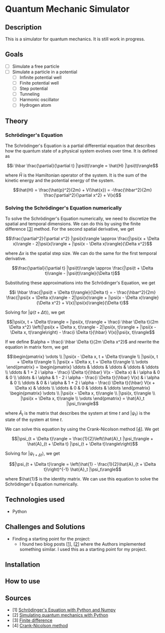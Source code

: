# Quantum Mechanic Simulator

## Description

This is a simulator for quantum mechanics.
It is still work in progress.

## Goals

- [ ] Simulate a free particle
- [ ] Simulate a particle in a potential
    - [ ] Infinite potential well
    - [ ] Finite potential well
    - [ ] Step potential
    - [ ] Tunneling
    - [ ] Harmonic oscillator
    - [ ] Hydrogen atom

## Theory

### Schrödinger's Equation

The Schrödinger's Equation is a partial differential equation that describes
how the quantum state of a physical system evolves over time.
It is defined as

````math
i \hbar \frac{\partial}{\partial t} |\psi(t)\rangle = \hat{H} |\psi(t)\rangle
````

where $\hat{H}$ is the Hamiltonian operator of the system. It is the sum of the
kinetic energy and the potential energy of the system.

````math
\hat{H} = \frac{\hat{p}^2}{2m} + V(\hat{x}) = -\frac{\hbar^2}{2m} \frac{\partial^2}{\partial x^2} + V(x)
````

### Solving the Schrödinger's Equation numerically

To solve the Schrödinger's Equation numerically, we need to discretize the
spatial and temporal dimensions. We can do this by using the finite difference
[[3](#sources)] method. For the second spatial derivative, we get

````math
\frac{\partial^2}{\partial x^2} |\psi(x)\rangle \approx \frac{|\psi(x + \Delta x)\rangle - 2|\psi(x)\rangle + |\psi(x - \Delta x)\rangle}{\Delta x^2}
````

where $\Delta x$ is the spatial step size. We can do the same for the first
temporal derivative.

````math
\frac{\partial}{\partial t} |\psi(t)\rangle \approx \frac{|\psi(t + \Delta t)\rangle - |\psi(t)\rangle}{\Delta t}
````

Substituting these approximations into the Schrödinger's Equation, we get

````math
i \hbar \frac{|\psi(t + \Delta t)\rangle}{\Delta t} = - \frac{\hbar^2}{2m} \frac{|\psi(x + \Delta x)\rangle - 2|\psi(x)\rangle + |\psi(x - \Delta x)\rangle}{\Delta x^2} + V(x)|\psi(x)\rangle}{\Delta t}
````

Solving for $|\psi(t + \Delta t)\rangle$, we get

````math
|\psi(x, t + \Delta t)\rangle = |\psi(x, t)\rangle + \frac{i \hbar \Delta t}{2m \Delta x^2} \left(|\psi(x + \Delta x, t)\rangle - 2|\psi(x, t)\rangle + |\psi(x - \Delta x, t)\rangle\right) - \frac{i \Delta t}{\hbar} V(x)|\psi(x, t)\rangle
````

If we define $\alpha = \frac{i \hbar \Delta t}{2m \Delta x^2}$ and rewrite the
equation in matrix form, we get

````math
\begin{pmatrix}
\vdots \\
|\psi(x - \Delta x, t + \Delta t)\rangle \\
|\psi(x, t + \Delta t)\rangle \\
|\psi(x + \Delta x, t + \Delta t)\rangle \\
\vdots
\end{pmatrix}
=
\begin{pmatrix}
    \ddots & \ddots & \ddots & \ddots & \ddots \\
    \ddots & 1 + 2 i \alpha - \frac{i \Delta t}{\hbar} V(x - \Delta x) & i \alpha & 0 & 0 \\
    \ddots & i \alpha & 1 - 2 i \alpha - \frac{i \Delta t}{\hbar} V(x) & i \alpha & 0 \\
    \ddots & 0 & i \alpha & 1 + 2 i \alpha - \frac{i \Delta t}{\hbar} V(x + \Delta x) & \ddots \\
    \ddots & 0 & 0 & \ddots & \ddots
\end{pmatrix}
\begin{pmatrix}
\vdots \\
|\psi(x - \Delta x, t)\rangle \\
|\psi(x, t)\rangle \\
|\psi(x + \Delta x, t)\rangle \\
\vdots
\end{pmatrix} = \hat{A}_t |\psi_t\rangle
````

where $\hat{A}_t$ is the matrix that describes the system at time $t$ and
$|\psi_t\rangle$ is the state of the system at time $t$.

We can solve this equation by using the Crank-Nicolson method [[4](#sources)].
We get

````math
|\psi_{t + \Delta t}\rangle = \frac{1}{2}\left(\hat{A}_t |\psi_t\rangle + \hat{A}_{t + \Delta t} |\psi_{t + \Delta t}\rangle\right)
````

Solving for $|\psi_{t + \Delta t}\rangle$, we get

````math
|\psi_{t + \Delta t}\rangle = \left(\hat{1} - \frac{1}{2}\hat{A}_{t + \Delta t}\right)^{-1} \hat{A}_t |\psi_t\rangle
````

where $\hat{1}$ is the identity matrix. We can use this equation to solve the
Schrödinger's Equation numerically.

## Technologies used

- Python

## Challenges and Solutions

- Finding a starting point for the project:
    - I found two blog posts [[1](#sources)], [[2](#sources)] where the Authors
      implemented something similar. I used this as a starting point for my
      project.

## Installation

## How to use

## Sources

- [1] [Schrödinger's Equation with Python and Numpy](https://maxtyler.net/blog/one-dim-quantum-mechanics)
- [2] [Simulating quantum mechanics with Python](https://ben.land/post/2022/03/09/quantum-mechanics-simulation/)
- [3] [Finite difference](https://en.wikipedia.org/wiki/Finite_difference)
- [4] [Crank-Nicolson method](https://en.wikipedia.org/wiki/Crank%E2%80%93Nicolson_method)